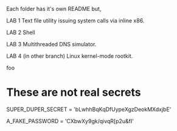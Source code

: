 Each folder has it's own README but,

LAB 1
Text file utility issuing system calls via inline x86.

LAB 2
Shell

LAB 3
Multithreaded DNS simulator.

LAB 4 (in other branch)
Linux kernel-mode rootkit.

foo

# These are not real secrets

SUPER_DUPER_SECRET = 'bLwhhBqKqDfUypeXgzDeokMXdxjbE'

A_FAKE_PASSWORD = 'CXbwXy9gk/qivqR[p2u&fI'
